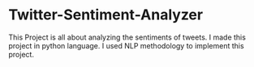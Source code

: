 # Twitter-Sentiment-Analyzer
This Project is all about analyzing the sentiments of tweets. I made this project in python language. I used NLP methodology to implement this project.
